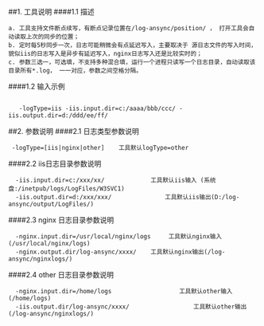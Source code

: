 ##1. 工具说明
####1.1 描述
  
    a. 工具支持文件断点续写，有断点记录位置在/log-ansync/position/ ， 打开工具会自动读取上次的同步的位置； 
    b. 定时每5秒同步一次，日志可能稍微会有点延迟写入，主要取决于 源日志文件的写入时间，貌似iis的日志写入是异步有延迟写入，nginx日志写入还是比较实时的； 
    c. 参数三选一，可选填，不支持多种混合填，运行一个进程只读写一个日志目录，自动读取该目录所有*.log， 一一对应，参数之间空格分隔。
  
      
####1.2 输入示例
``` 
        
   -logType=iis -iis.input.dir=c:/aaaa/bbb/ccc/ -iis.output.dir=d:/ddd/ee/ff/
```

##2. 参数说明
####2.1 日志类型参数说明 
```
 -logType=[iis|nginx|other]    工具默认logType=other  
```

####2.2 iis日志目录参数说明
```
  -iis.input.dir=c:/xxx/xx/    			工具默认iis输入 (系统盘:/inetpub/logs/LogFiles/W3SVC1)  
  -iis.output.dir=d:/xxx/xxx/  				工具默认iis输出(D:/log-ansync/output/LogFiles/)  
```
 
####2.3 nginx 日志目录参数说明
```
  -nginx.input.dir=/usr/local/nginx/logs     工具默认nginx输入 (/usr/local/nginx/logs)  
  -nginx.output.dir/log-ansync/xxxx/	工具默认nginx输出(/log-ansync/nginxlogs/)   
```

####2.4 other 日志目录参数说明
```
  -nginx.input.dir=/home/logs				    工具默认other输入 (/home/logs)  
  -iis.output.dir/log-ansync/xxxx/		            工具默认other输出(/log-ansync/nginxlogs/)   
```